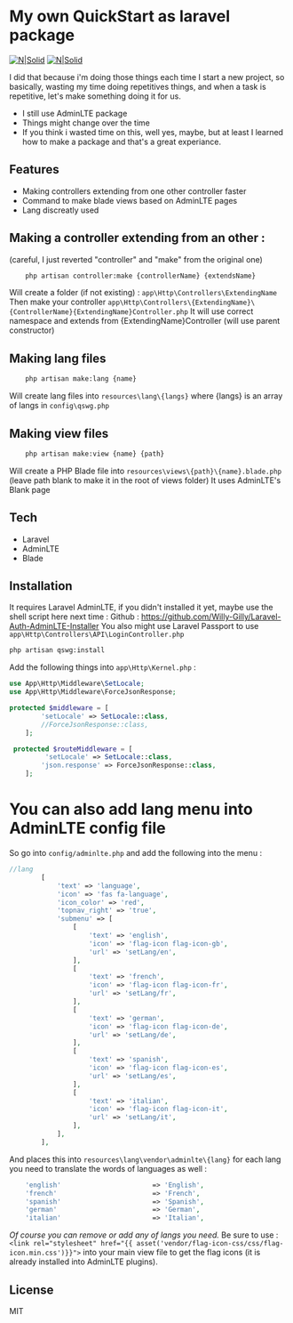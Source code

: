 # My own QuickStart as laravel package

[![N|Solid](https://laravel.com/img/logomark.min.svg)](https://laravel.com/) [![N|Solid](https://laravel.com/img/logotype.min.svg)](https://laravel.com/)

I did that because i'm doing those things each time I start a new project, so basically, wasting my time doing repetitives things, and when a task is repetitive, let's make something doing it for us.

- I still use AdminLTE package
- Things might change over the time
- If you think i wasted time on this, well yes, maybe, but at least I learned how to make a package and that's a great experiance.

## Features

- Making controllers extending from one other controller faster
- Command to make blade views based on AdminLTE pages
- Lang discreatly used

## Making a controller extending from an other :
(careful, I just reverted "controller" and "make" from the original one)
```sh
    php artisan controller:make {controllerName} {extendsName}
```
Will create a folder (if not existing) : `app\Http\Controllers\ExtendingName`
Then make your controller `app\Http\Controllers\{ExtendingName}\{ControllerName}{ExtendingName}Controller.php`
It will use correct namespace and extends from {ExtendingName}Controller (will use parent constructor)

## Making lang files

```sh
    php artisan make:lang {name}
```
Will create lang files into `resources\lang\{langs}` where {langs} is an array of langs in `config\qswg.php`

## Making view files

```sh
    php artisan make:view {name} {path}
```
Will create a PHP Blade file into `resources\views\{path}\{name}.blade.php` (leave path blank to make it in the root of views folder)
It uses AdminLTE's Blank page
## Tech

- Laravel
- AdminLTE
- Blade

## Installation

It requires Laravel AdminLTE, if you didn't installed it yet, maybe use the shell script here next time :
Github : https://github.com/Willy-Gilly/Laravel-Auth-AdminLTE-Installer
You also might use Laravel Passport to use `app\Http\Controllers\API\LoginController.php`

```sh
php artisan qswg:install
```

Add the following things into `app\Http\Kernel.php` :

```php
use App\Http\Middleware\SetLocale;
use App\Http\Middleware\ForceJsonResponse;
```
```php
protected $middleware = [
        'setLocale' => SetLocale::class,
        //ForceJsonResponse::class,
    ];
```
```php 
 protected $routeMiddleware = [
         'setLocale' => SetLocale::class,
        'json.response' => ForceJsonResponse::class,
    ];
```

# You can also add lang menu into AdminLTE config file
So go into `config/adminlte.php` and add the following into the menu :
```php
//lang
        [
            'text' => 'language',
            'icon' => 'fas fa-language',
            'icon_color' => 'red',
            'topnav_right' => 'true',
            'submenu' => [
                [
                    'text' => 'english',
                    'icon' => 'flag-icon flag-icon-gb',
                    'url' => 'setLang/en',
                ],
                [
                    'text' => 'french',
                    'icon' => 'flag-icon flag-icon-fr',
                    'url' => 'setLang/fr',
                ],
                [
                    'text' => 'german',
                    'icon' => 'flag-icon flag-icon-de',
                    'url' => 'setLang/de',
                ],
                [
                    'text' => 'spanish',
                    'icon' => 'flag-icon flag-icon-es',
                    'url' => 'setLang/es',
                ],
                [
                    'text' => 'italian',
                    'icon' => 'flag-icon flag-icon-it',
                    'url' => 'setLang/it',
                ],
            ],
        ],
```
And places this into `resources\lang\vendor\adminlte\{lang}` for each lang you need to translate the words of languages as well : 
```php
    'english'                       => 'English',
    'french'                        => 'French',
    'spanish'                       => 'Spanish',
    'german'                        => 'German',
    'italian'                       => 'Italian',
```

*Of course you can remove or add any of langs you need.*
Be sure to use :
`<link rel="stylesheet" href="{{ asset('vendor/flag-icon-css/css/flag-icon.min.css')}}">`
into your main view file to get the flag icons (it is already installed into AdminLTE plugins).
## License

MIT
